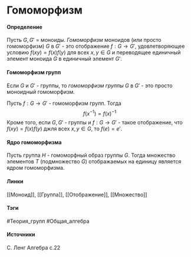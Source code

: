 # Гомоморфизм
#### Определение
Пусть $G,G'$ = моноиды. *Гомоморфизм* моноидов (или просто гомоморфизм) $G$ в $G'$ - это отображение $f:G\to G'$, удовлетворяющее условию $f(xy)=f(x)f(y)$ для всех $x,y\in G$ и переводящее единичный элемент моноида $G$ в единичный элемент $G'$.
#### Гомоморфизм групп
Если $G$ и $G'$ - группы, то *гомоморфизм группы* $G$ в $G'$ - это просто моноидный гомоморфизм.

Пусть $f:G\to G'$ - гомоморфизм групп. Тогда 
$$
f(x^{-1})=f(x)^{-1}
$$
Кроме того, если $G,G'$ - группы и $f:G\to G'$ - такое отображение, что $f(xy)=f(x)f(y)$ джля всех $x,y\in G$, то $f(e)=e'$. 

#### Ядро гомоморфизма
Пусть группа $H$ - гомоморфный образ группы $G$. Тогда множество элементов $T$ (подмножество $G$) отображаемых на единицу является ядром гомоморфизма. 

#### Линки
 [[Моноид]],
 [[Группа]],
 [[Отображение]],
 [[Множество]]
 
#### Тэги
 #Теория_групп 
 #Общая_алгебра 
#### Источники
 С. Ленг Алгебра с.22
